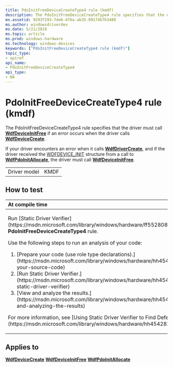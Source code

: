 ```yaml
---
title: PdoInitFreeDeviceCreateType4 rule (kmdf)
description: The PdoInitFreeDeviceCreateType4 rule specifies that the driver must call WdfDeviceInitFree if an error occurs when the driver calls WdfDeviceCreate.
ms.assetid: 9293f293-7de6-476a-ab35-09174b7b3480
ms.author: windowsdriverdev
ms.date: 5/21/2018
ms.topic: article
ms.prod: windows-hardware
ms.technology: windows-devices
keywords: ["PdoInitFreeDeviceCreateType4 rule (kmdf)"]
topic_type:
- apiref
api_name:
- PdoInitFreeDeviceCreateType4
api_type:
- NA
---
```


# PdoInitFreeDeviceCreateType4 rule (kmdf)


The PdoInitFreeDeviceCreateType4 rule specifies that the driver must call [**WdfDeviceInitFree**](https://msdn.microsoft.com/library/windows/hardware/ff546050) if an error occurs when the driver calls [**WdfDeviceCreate**](https://msdn.microsoft.com/library/windows/hardware/ff545926).

If your driver encounters an error when it calls [**WdfDriverCreate**](https://msdn.microsoft.com/library/windows/hardware/ff547175), and if the driver received the [WDFDEVICE\_INIT](https://msdn.microsoft.com/library/windows/hardware/ff546951) structure from a call to [**WdfPdoInitAllocate**](https://msdn.microsoft.com/library/windows/hardware/ff548786), the driver must call [**WdfDeviceInitFree**](https://msdn.microsoft.com/library/windows/hardware/ff546050).

|              |      |
|--------------|------|
| Driver model | KMDF |

How to test
-----------

<table>
<colgroup>
<col width="100%" />
</colgroup>
<thead>
<tr class="header">
<th align="left">At compile time</th>
</tr>
</thead>
<tbody>
<tr class="odd">
<td align="left"><p>Run [Static Driver Verifier](https://msdn.microsoft.com/library/windows/hardware/ff552808) and specify the <strong>PdoInitFreeDeviceCreateType4</strong> rule.</p>
Use the following steps to run an analysis of your code:
<ol>
<li>[Prepare your code (use role type declarations).](https://msdn.microsoft.com/library/windows/hardware/hh454281#preparing-your-source-code)</li>
<li>[Run Static Driver Verifier.](https://msdn.microsoft.com/library/windows/hardware/hh454281#running-static-driver-verifier)</li>
<li>[View and analyze the results.](https://msdn.microsoft.com/library/windows/hardware/hh454281#viewing-and-analyzing-the-results)</li>
</ol>
<p>For more information, see [Using Static Driver Verifier to Find Defects in Drivers](https://msdn.microsoft.com/library/windows/hardware/hh454281).</p></td>
</tr>
</tbody>
</table>

Applies to
----------

[**WdfDeviceCreate**](https://msdn.microsoft.com/library/windows/hardware/ff545926)
[**WdfDeviceInitFree**](https://msdn.microsoft.com/library/windows/hardware/ff546050)
[**WdfPdoInitAllocate**](https://msdn.microsoft.com/library/windows/hardware/ff548786)
 

 





